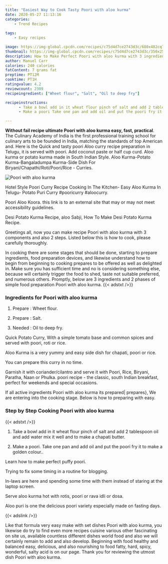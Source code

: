 ```yaml
---
title: "Easiest Way to Cook Tasty Poori with aloo kurma"
date: 2020-05-27 11:13:16
categories:
    - Trend Recipes
    
tags:
    - Easy recipes

image: https://img-global.cpcdn.com/recipes/c75d4d7ce2743d3c/680x482cq70/poori-with-aloo-kurma-recipe-main-photo.jpg
thumbnail: https://img-global.cpcdn.com/recipes/c75d4d7ce2743d3c/350x250cq70/poori-with-aloo-kurma-recipe-main-photo.jpg
description: How to Make Perfect Poori with aloo kurma with 3 ingredients and 2 stages of easy cooking.
author: Manuel Carr
calories: 240 calories
fatContent: 7 grams fat
preptime: PT12M
cooktime: PT1H
ratingvalue: 4.2
reviewcount: 2309
recipeingredient: ["Wheet flour", "Salt", "Oil to deep fry"]

recipeinstructions: 
      - Take a bowl add in it wheat flour pinch of salt and add 2 tablespoon oil and add water mix it well and to make a chapati butter 
      - Make a poori Take one pan and add oil and put the poori fry it to make a golden colour

---
```




**Without fail recipe ultimate Poori with aloo kurma easy, fast, practical**. The Culinary Academy of India is the first professional training school for culinary arts to be founded in India, matching the standards of top American and. Here is the Quick and tasty poori Aloo curry recipe preparation in Telugu, it is served with poori. Add coconut paste or half cup curd. Aloo kurma or potato kurma made in South Indian Style. Aloo Kurma-Potato Kurma-Bangaladumpa Kurma-Side Dish For Biryani/Chapathi/Roti/Poori/Rice - Curries.


![Poori with aloo kurma](https://img-global.cpcdn.com/recipes/c75d4d7ce2743d3c/680x482cq70/poori-with-aloo-kurma-recipe-main-photo.jpg "Poori with aloo kurma")



Hotel Style Poori Curry Recipe Cooking In The Kitchen- Easy Aloo Kurma In Telugu- Potato Puri Curry #pooricurry #aloocurry.

Poori Aloo Koora. this link is to an external site that may or may not meet accessibility guidelines.

Desi Potato Kurma Recipe, aloo Sabji, How To Make Desi Potato Kurma Recipe.


Greetings all, now you can make recipe Poori with aloo kurma with 3 components and also 2 steps. Listed below this is how to cook, please carefully thoroughly.

In cooking there are some stages that should be done, starting to prepare ingredients, food preparation devices, and likewise understand how to begin from beginning to cooking prepares to be offered as well as delighted in. Make sure you has sufficient time and no is considering something else, because will certainly trigger the food to shed, taste not suitable preferred, and numerous others. Promptly, below are 3 ingredients and 2 phases of simple food preparation Poori with aloo kurma.
{{< adstxt />}}

### Ingredients for Poori with aloo kurma


1. Prepare  : Wheet flour.

1. Prepare  : Salt.

1. Needed  : Oil to deep fry.


Quick Potato Curry, With a simple tomato base and common spices and served with poori, roti or rice.

Aloo Kurma is a very yummy and easy side dish for chapati, poori or rice.

You can prepare this curry in no time.

Garnish it with coriander/cilantro and serve it with Poori, Rice, Biryani, Paratha, Naan or Phulka. poori recipe - the classic, south Indian breakfast, perfect for weekends and special occasions.


If all active ingredients Poori with aloo kurma its prepared| prepares}, We are entering into the cooking stage. Below is how to preparing with easy.

### Step by Step Cooking Poori with aloo kurma

{{< adstxt />}}


1. Take a bowl add in it wheat flour pinch of salt and add 2 tablespoon oil and add water mix it well and to make a chapati butter.



1. Make a poori. Take one pan and add oil and put the poori fry it to make a golden colour..




Learn how to make perfect puffy poori.

Trying to fix some timing in a routine for blogging.

In-laws are here and spending some time with them instead of staring at the laptop screen.

Serve aloo kurma hot with rotis, poori or rava idli or dosa.

Aloo puri is one the delicious poori variety especially made on fasting days.


{{< adslink />}}

Like that formula very easy make with set dishes Poori with aloo kurma, you likewise do try to find even more recipes cuisine various other fascinating on site us, available countless different dishes world food and also we will certainly remain to add and also develop. Beginning with food healthy and balanced easy, delicious, and also nourishing to food fatty, hard, spicy, wonderful, salty acid is on our page. Thank you for reviewing the utmost dish Poori with aloo kurma.
